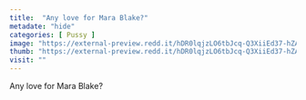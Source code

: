 ```yaml
---
title:  "Any love for Mara Blake?"
metadate: "hide"
categories: [ Pussy ]
image: "https://external-preview.redd.it/hDR0lqjzLO6tbJcq-Q3XiiEd37-hZADZH-KuXEJj8co.jpg?auto=webp&s=87ef1cddfb0036972fc0ca601b11254ad7714789"
thumb: "https://external-preview.redd.it/hDR0lqjzLO6tbJcq-Q3XiiEd37-hZADZH-KuXEJj8co.jpg?width=1080&crop=smart&auto=webp&s=6b14264ed793119106026efb037fa92ec438a62b"
visit: ""
---
```

Any love for Mara Blake?
